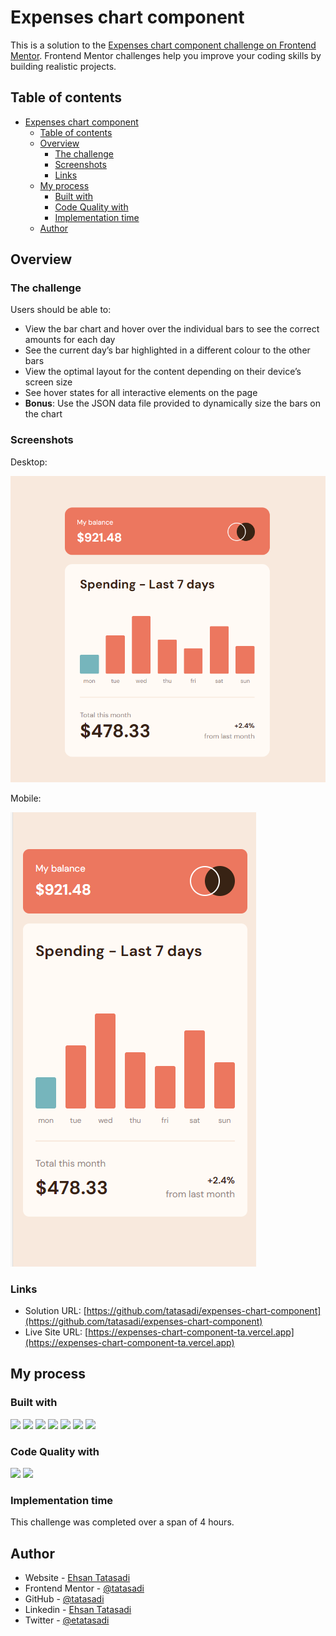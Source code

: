 # Expenses chart component

This is a solution to the [Expenses chart component challenge on Frontend Mentor](https://www.frontendmentor.io/challenges/expenses-chart-component-e7yJBUdjwt). Frontend Mentor challenges help you improve your coding skills by building realistic projects.

## Table of contents

- [Expenses chart component](#expenses-chart-component)
  - [Table of contents](#table-of-contents)
  - [Overview](#overview)
    - [The challenge](#the-challenge)
    - [Screenshots](#screenshots)
    - [Links](#links)
  - [My process](#my-process)
    - [Built with](#built-with)
    - [Code Quality with](#code-quality-with)
    - [Implementation time](#implementation-time)
  - [Author](#author)

## Overview

### The challenge

Users should be able to:

- View the bar chart and hover over the individual bars to see the correct amounts for each day
- See the current day’s bar highlighted in a different colour to the other bars
- View the optimal layout for the content depending on their device’s screen size
- See hover states for all interactive elements on the page
- **Bonus**: Use the JSON data file provided to dynamically size the bars on the chart

### Screenshots

Desktop:

![](./screenshot1.png)

Mobile:

![](./screenshot2.png)

### Links

- Solution URL: [https://github.com/tatasadi/expenses-chart-component](https://github.com/tatasadi/expenses-chart-component)
- Live Site URL: [https://expenses-chart-component-ta.vercel.app](https://expenses-chart-component-ta.vercel.app)

## My process

### Built with

![](https://img.shields.io/badge/HTML5-fff?style=for-the-badge&logo=HTML5&logoColor=fff&color=E34F26) ![](https://img.shields.io/badge/CSS3-fff?style=for-the-badge&logo=CSS3&logoColor=fff&color=29a4d9) ![](https://img.shields.io/badge/TypeScript-fff?style=for-the-badge&logo=TypeScript&logoColor=fff&color=2f74c0) ![](https://img.shields.io/badge/git-fff?style=for-the-badge&logo=git&logoColor=fff&color=e94e31)
![](https://img.shields.io/badge/React-fff?style=for-the-badge&logo=React&logoColor=000&color=5ed3f3) ![](https://img.shields.io/badge/Next.JS-fff?style=for-the-badge&logo=next.js&logoColor=fff&color=000) ![](https://img.shields.io/badge/tailwindcss-fff?style=for-the-badge&logo=tailwindcss&logoColor=fff&color=15b8c5)

### Code Quality with

![](https://img.shields.io/badge/eslint-fff?style=for-the-badge&logo=eslint&logoColor=fff&color=4930bd) ![](https://img.shields.io/badge/prettier-fff?style=for-the-badge&logo=prettier&logoColor=000&color=f3ae42)

### Implementation time

This challenge was completed over a span of 4 hours.

## Author

- Website - [Ehsan Tatasadi](https://ehsan.tatasadi.com)
- Frontend Mentor - [@tatasadi](https://www.frontendmentor.io/profile/tatasadi)
- GitHub - [@tatasadi](https://github.com/tatasadi)
- Linkedin - [Ehsan Tatasadi](https://www.linkedin.com/in/ehsan-tatasadi-2161a433)
- Twitter - [@etatasadi](https://twitter.com/etatasadi)
